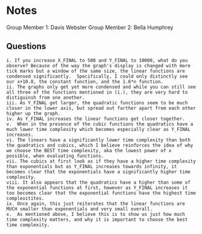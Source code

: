 # Notes

Group Member 1: Davis Webster
Group Member 2: Bella Humphrey

## Questions
    i. If you increase X_FINAL to 500 and Y_FINAL to 10000, what do you observe? Because of the way the graph's display is changed with more tick marks but a window of the same size, the linear functions are condensed significantly.  Specifically, I could only distinctly see our x+10.0, the constant function, and the 1.6*n function.
    ii. The graphs only get yet more condensed and while you can still see all three of the functions mentioned in (i.), they are very hard to distiguinsh from one another.
    iii. As Y_FINAL get larger, the quadratic functions seem to be much closer in the lower axis, but spread out farther apart from each other higher up the graph.
    iv. As Y_FINAL increases the linear functions get closer together.
    v.  When in the presence of the cubic functions the quadratics have a much lower time complexity which becomes especially clear as Y_FINAL increases.
    vi. The linears have a significantly lower time complexity than both the quadratics and cubics, which I believe reinforces the idea of why we choose the BEST time complexity, aka the lowest power of x possible, when evaluating functions.
    vii. The cubics at first look as if they have a higher time complexity than exponentials but as Y_FINAL increases towards infinity, it becomes clear that the exponentials have a significantly higher time complexity.
    viii. It also appears that the quadratics have a higher than some of the exponential functions at first, however as Y_FINAL increases it too becomes clear that the exponential functions have the highest time complexitites.
    ix. Once again, this just reiterates that the linear functions are MUCH smaller than exponentials and very small overall.
    x.  As mentioned above, I believe this is to show us just how much time complexity matters, and why it is important to choose the best time complexity.
